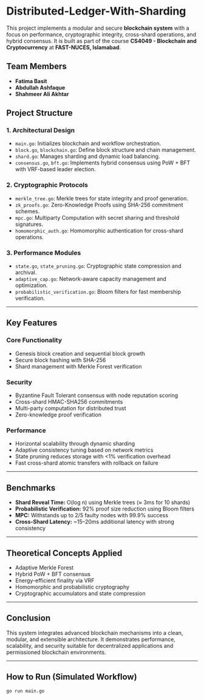 # Distributed-Ledger-With-Sharding
This project implements a modular and secure **blockchain system** with a focus on performance, cryptographic integrity, cross-shard operations, and hybrid consensus. It is built as part of the course **CS4049 - Blockchain and Cryptocurrency** at **FAST-NUCES, Islamabad**.

## Team Members
- **Fatima Basit**
- **Abdullah Ashfaque**   
- **Shahmeer Ali Akhtar** 

## Project Structure

### 1. Architectural Design
- `main.go`: Initializes blockchain and workflow orchestration.
- `block.go`, `blockchain.go`: Define block structure and chain management.
- `shard.go`: Manages sharding and dynamic load balancing.
- `consensus.go`, `bft.go`: Implements hybrid consensus using PoW + BFT with VRF-based leader election.

### 2. Cryptographic Protocols
- `merkle_tree.go`: Merkle trees for state integrity and proof generation.
- `zk_proofs.go`: Zero-Knowledge Proofs using SHA-256 commitment schemes.
- `mpc.go`: Multiparty Computation with secret sharing and threshold signatures.
- `homomorphic_auth.go`: Homomorphic authentication for cross-shard operations.

### 3. Performance Modules
- `state.go`, `state_pruning.go`: Cryptographic state compression and archival.
- `adaptive_cap.go`: Network-aware capacity management and optimization.
- `probabilistic_verification.go`: Bloom filters for fast membership verification.

---

## Key Features

### Core Functionality
- Genesis block creation and sequential block growth
- Secure block hashing with SHA-256
- Shard management with Merkle Forest verification

### Security
- Byzantine Fault Tolerant consensus with node reputation scoring
- Cross-shard HMAC-SHA256 commitments
- Multi-party computation for distributed trust
- Zero-knowledge proof verification

### Performance
- Horizontal scalability through dynamic sharding
- Adaptive consistency tuning based on network metrics
- State pruning reduces storage with <1% verification overhead
- Fast cross-shard atomic transfers with rollback on failure

---

## Benchmarks
- **Shard Reveal Time:** O(log n) using Merkle trees (≈ 3ms for 10 shards)
- **Probabilistic Verification:** 92% proof size reduction using Bloom filters
- **MPC:** Withstands up to 2/5 faulty nodes with 99.9% success
- **Cross-Shard Latency:** ~15–20ms additional latency with strong consistency

---

## Theoretical Concepts Applied
- Adaptive Merkle Forest
- Hybrid PoW + BFT consensus
- Energy-efficient finality via VRF
- Homomorphic and probabilistic cryptography
- Cryptographic accumulators and state compression

---

## Conclusion
This system integrates advanced blockchain mechanisms into a clean, modular, and extensible architecture. It demonstrates performance, scalability, and security suitable for decentralized applications and permissioned blockchain environments.

---

## How to Run (Simulated Workflow)
```bash
go run main.go
